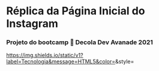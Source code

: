 # <a name="sobre"> Réplica da Página Inicial do Instagram
### Projeto do bootcamp 🚀 Decola Dev Avanade 2021

https://img.shields.io/static/v1?label=Tecnologia&message=HTML5&color=<COLOR>&style=<STYLE>&logo=<LOGO>
https://img.shields.io/static/v1?label=Tecnologia&message=CSS3&color=<COLOR>&style=<STYLE>&logo=<LOGO>

Tabela de conteúdos
=================
<!--ts-->
   * [Sobre](#Sobre)
   * [Tabela de Conteúdo](#tabela-de-conteudo)
   * [Status do Projeto](#status)
   * [Demostracão da Aplicação](#demostracao)
   * [Como usar](#como-usar)
      * [Pré Requisitos](#pre-requisitos)
   * [Tecnologias](#tecnologias)
   * [Autor](#autor)
<!--te-->

✅ ## <a name="status"> Status do Projeto
<h4 align="center"> 
  🚧 Página inicial 🚀 Concluída 🚧
</h4>

✅ ## <a name="demostracao"> Demonstração da aplicação

### Desktop
<h1 align="center">
  <img alt="print da tela" src="./screenshot/desktop.png" />
</h1>

### Mobile
<h1 align="center">
  <img alt="Print da tela" src="./screenshot/desktop.png" />
</h1>

✅ ## <a name="como-usar"> Como abrir a página web
### Clone este repositório
git clone https://github.com/HenriqueCaldas/replica-index-instagram/
acesse a pasta do repositório
Abra o arquivo index.html no seu navegador web

✅ ## <a name="pre-requisitos"> Pré-requisitos
Ter instalado na sua máquina um navegador web

✅ ## <a name="tecnologias"> Tecnologias utilizadas
-HTML 5
-CSS 3

✅ ## <a name="autor"> Autor 
Luis Henrique Caldas
(81) 99531-4763
[Linkedin](https://www.linkedin.com/in/henriquecaldas/)

